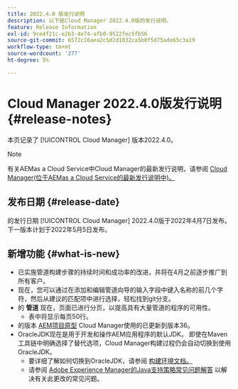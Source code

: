 ```yaml
---
title: 2022.4.0 版发行说明
description: 以下是Cloud Manager 2022.4.0版的发行说明。
feature: Release Information
exl-id: 9ce4f21c-e2b3-4e74-afb0-9522fec5fb56
source-git-commit: 6572c16aea2c5d2d1032ca5b0f5d75ade65c3a19
workflow-type: tm+mt
source-wordcount: '277'
ht-degree: 5%

---
```


# Cloud Manager 2022.4.0版发行说明 {#release-notes}

本页记录了 [!UICONTROL Cloud Manager] 版本2022.4.0。

>[!NOTE]
>
>有关AEMas a Cloud Service中Cloud Manager的最新发行说明，请参阅 [Cloud Manager(位于AEMas a Cloud Service的最新发行说明中)。](https://experienceleague.adobe.com/docs/experience-manager-cloud-service/content/implementing/using-cloud-manager/release-notes-cloud-manager/release-notes-cm-current.html)

## 发布日期 {#release-date}

的发行日期 [!UICONTROL Cloud Manager] 2022.4.0版于2022年4月7日发布。 下一版本计划于2022年5月5日发布。

## 新增功能 {#what-is-new}

* 已实施管道构建步骤的持续时间和成功率的改进，并将在4月之前逐步推广到所有客户。
* 现在，您可以通过在添加和编辑管道向导的输入字段中键入名称的前几个字符，然后从建议的匹配项中进行选择，轻松找到git分支。
* 的 **管道** 现在，页面已进行分页，以提高具有大量管道的程序的可用性。
   * 表中将显示每页50行。
* 的版本 [AEM项目原型](https://experienceleague.adobe.com/docs/experience-manager-core-components/using/developing/archetype/overview.html) Cloud Manager使用的已更新到版本36。
* OracleJDK现在是用于开发和操作AEM应用程序的默认JDK。 即使在Maven工具链中明确选择了替代选项，Cloud Manager构建过程仍会自动切换到使用OracleJDK。
   * 要详细了解如何切换到OracleJDK，请参阅 [构建环境文档。](/help/getting-started/build-environment.md#using-java-support)
   * 请参阅 [Adobe Experience Manager的Java支持策略常见问题解答](https://experienceleague.adobe.com/docs/experience-manager-65/assets/Java_Policy_for_Adobe_Experience_Manager.pdf) 以解决有关此更改的常见问题。
